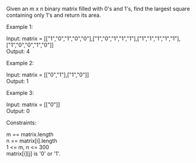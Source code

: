 Given an m x n binary matrix filled with 0's and 1's, find the largest square containing only 1's and return its area.

 
Example 1:

Input: matrix = [["1","0","1","0","0"],["1","0","1","1","1"],["1","1","1","1","1"],["1","0","0","1","0"]]\
Output: 4

Example 2:

Input: matrix = [["0","1"],["1","0"]]\
Output: 1

Example 3:

Input: matrix = [["0"]]\
Output: 0
 

Constraints:

m == matrix.length\
n == matrix[i].length\
1 <= m, n <= 300\
matrix[i][j] is '0' or '1'.
